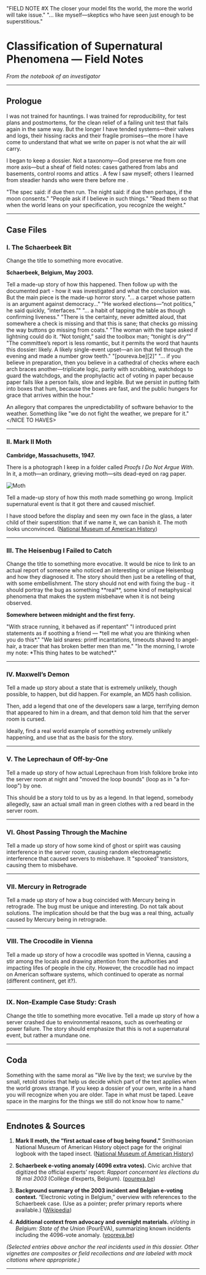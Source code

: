 <NICE TO HAVES>
"FIELD NOTE #X The closer your model fits the world, the more the world will take issue."
"... like myself—skeptics who have seen just enough to be superstitious."
</NICE TO HAVES>

# Classification of Supernatural Phenomena — Field Notes

*From the notebook of an investigator <PLACEHOLDER/>*

---

## Prologue

I was not trained for hauntings. I was trained for reproducibility, for test plans and postmortems, for the clean relief of a failing unit test that fails again in the same way. But the longer I have tended systems—their valves and logs, their hissing racks and their fragile promises—the more I have come to understand that what we write on paper is not what the air will carry.

<PLACEHOLDER/>

I began to keep a dossier. Not a taxonomy—God preserve me from one more axis—but a sheaf of field notes: cases gathered from labs and basements, control rooms and attics <PLACEHOLDER/>. A few I saw myself; others I learned from steadier hands who were there before me <PLACEHOLDER/>.

<PLACEHOLDER/>

<NICE TO HAVES>
"The spec said: if due then run. The night said: if due then perhaps, if the moon consents."
"People ask if I believe in such things."
"Read them so that when the world leans on your specification, you recognize the weight."
</NICE TO HAVES>

---

## Case Files

### I. The Schaerbeek Bit

<FIXME>
Change the title to something more evocative.
</FIXME>

**Schaerbeek, Belgium, May 2003.**

<PLACEHOLDER/>
<NOTE>
Tell a made-up story of how this happened.
Then follow up with the documented part - how it was investigated and what the conclusion was.
But the main piece is the made-up horror story.
</NOTE>

<NICE TO HAVES>
"... a carpet whose pattern is an argument against democracy..."
"He worked elections—“not politics,” he said quickly, “interfaces.”"
"... a habit of tapping the table as though confirming liveness."
"There is the certainty, never admitted aloud, that somewhere a check is missing and that this is sane; that checks go missing the way buttons go missing from coats."
"The woman with the tape asked if lightning could do it. “Not tonight,” said the toolbox man; “tonight is dry”"
"The committee’s report is less romantic, but it permits the word that haunts this dossier: likely. A likely single-event upset—an ion that fell through the evening and made a number grow teeth."
"[poureva.be][2]"
"... if you believe in preparation, then you believe in a cathedral of checks where each arch braces another—triplicate logic, parity with scrubbing, watchdogs to guard the watchdogs, and the prophylactic act of voting in paper because paper fails like a person fails, slow and legible. But we persist in putting faith into boxes that hum, because the boxes are fast, and the public hungers for grace that arrives within the hour."

An allegory that compares the unpredictability of software behavior to the weather. Something like "we do not fight the weather, we prepare for it."
</NICE TO HAVES>

---

### II. Mark II Moth

**Cambridge, Massachusetts, 1947.**

There is a photograph I keep in a folder called *Proofs I Do Not Argue With*. In it, a moth—an ordinary, grieving moth—sits dead-eyed on rag paper.

![Moth](https://ids.si.edu/ids/deliveryService?id=NMAH-NMAH2000-03035)

<PLACEHOLDER/>

<NOTE>
Tell a made-up story of how this moth made something go wrong.
Implicit supernatural event is that it got there and caused mischief.
</NOTE>

<PLACEHOLDER/>

I have stood before the display and seen my own face in the glass, a later child of their superstition: that if we name it, we can banish it. The moth looks unconvinced. ([National Museum of American History][1])

<PLACEHOLDER/>

---

### III. The Heisenbug I Failed to Catch

<FIXME>
Change the title to something more evocative.
</FIXME>

<NOTE>
It would be nice to link to an actual report of someone who noticed an interesting or unique Heisenbug and how they diagnosed it. The story should then just be a retelling of that, with some embellishment. The story should not end with fixing the bug - it should portray the bug as something **real**, some kind of metaphysical phenomena that makes the system misbehave when it is not being observed.
</NOTE>

**Somewhere between midnight and the first ferry.**



<NICE TO HAVES>
"With strace running, it behaved as if repentant"
"I introduced print statements as if soothing a friend — *tell me what you are thinking when you do this*."
"We laid snares: printf incantations, timeouts shaved to angel-hair, a tracer that has broken better men than me."
"In the morning, I wrote my note: *This thing hates to be watched*."
</NICE TO HAVES>

---

### IV. Maxwell’s Demon

<NOTE>
Tell a made up story about a state that is extremely unlikely, though possible, to happen, but did happen. 
For example, an MD5 hash collision.

Then, add a legend that one of the developers saw a large, terrifying demon that appeared to him in a dream, and that demon told him that the server room is cursed.

Ideally, find a real world example of something extremely unlikely happening, and use that as the basis for the story.
 </NOTE>

---

### V. The Leprechaun of Off-by-One

<NOTE>
Tell a made up story of how actual Leprechaun from Irish folklore broke into the server room at night and "moved the loop bounds" (loop as in "a for-loop") by one.

This should be a story told to us by as a legend. In that legend, somebody allegedly, saw an actual small man in green clothes with a red beard in the server room.
</NOTE>

---

### VI. Ghost Passing Through the Machine

<NOTE>
Tell a made up story of how some kind of ghost or spirit was causing interference in the server room, causing random electromagnetic interference that caused servers to misbehave.
It "spooked" transistors, causing them to misbehave.
</NOTE>

---

### VII. Mercury in Retrograde

<NOTE>
Tell a made up story of how a bug coincided with Mercury being in retrograde.
The bug must be unique and interesting.
Do not talk about solutions.
The implication should be that the bug was a real thing, actually caused by Mercury being in retrograde.
</NOTE>

---

### VIII. The Crocodile in Vienna

<NOTE>
Tell a made up story of how a crocodile was spotted in Vienna, causing a stir among the locals and drawing attention from the authorities and impacting lifes of people in the city.
However, the crocodile had no impact on American software systems, which continued to operate as normal (different continent, get it?).
</NOTE>

---

### IX. Non-Example Case Study: Crash

<FIXME>
Change the title to something more evocative.
</FIXME>

<NOTE>
Tell a made up story of how a server crashed due to environmental reasons, such as overheating or power failure.
The story should emphasize that this is not a supernatural event, but rather a mundane one.
</NOTE>

---

## Coda

<PLACEHOLDER/>

<NICE TO HAVES>
Something with the same moral as "We live by the text; we survive by the small, retold stories that help us decide which part of the text applies when the world grows strange. If you keep a dossier of your own, write in a hand you will recognize when you are older. Tape in what must be taped. Leave space in the margins for the things we still do not know how to name."
</NICE TO HAVES>

---

## Endnotes & Sources

1. **Mark II moth, the “first actual case of bug being found.”** Smithsonian National Museum of American History object page for the original logbook with the taped insect. ([National Museum of American History][1])

2. **Schaerbeek e-voting anomaly (4096 extra votes).** Civic archive that digitized the official experts’ report: *Rapport concernant les élections du 18 mai 2003* (Collège d’experts, Belgium). ([poureva.be][2])

3. **Background summary of the 2003 incident and Belgian e-voting context.** “Electronic voting in Belgium,” overview with references to the Schaerbeek case. (Use as a pointer; prefer primary reports where available.) ([Wikipedia][3])

4. **Additional context from advocacy and oversight materials.** *eVoting in Belgium: State of the Union* (PourEVA), summarizing known incidents including the 4096-vote anomaly. ([vooreva.be][4])

*(Selected entries above anchor the real incidents used in this dossier. Other vignettes are composites or field recollections and are labeled with mock citations where appropriate.)*

[1]: https://americanhistory.si.edu/collections/object/nmah_334663?utm_source=chatgpt.com "Log Book With Computer Bug"
[2]: https://www.poureva.be/spip.php?article32=&utm_source=chatgpt.com "Rapport concernant les élections du 18 mai 2003"
[3]: https://en.wikipedia.org/wiki/Electronic_voting_in_Belgium?utm_source=chatgpt.com "Electronic voting in Belgium"
[4]: https://www.vooreva.be/IMG/pdf/eVoting_State_of_the_union.pdf?utm_source=chatgpt.com "eVoting in Belgium “State of the Union”"

---
